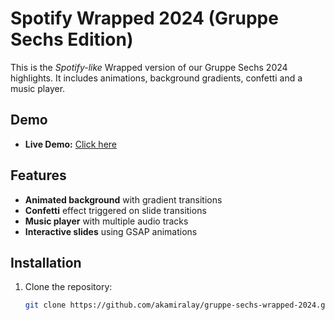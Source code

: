 # Spotify Wrapped 2024 (Gruppe Sechs Edition)

This is the *Spotify-like* Wrapped version of our Gruppe Sechs 2024 highlights. It includes animations, background gradients, confetti and a music player.

## Demo

- **Live Demo:** [Click here](https://akamiralay.github.io/spotify-wrapped-2024/)  

## Features

- **Animated background** with gradient transitions
- **Confetti** effect triggered on slide transitions
- **Music player** with multiple audio tracks
- **Interactive slides** using GSAP animations

## Installation

1. Clone the repository:
   ```bash
   git clone https://github.com/akamiralay/gruppe-sechs-wrapped-2024.git
